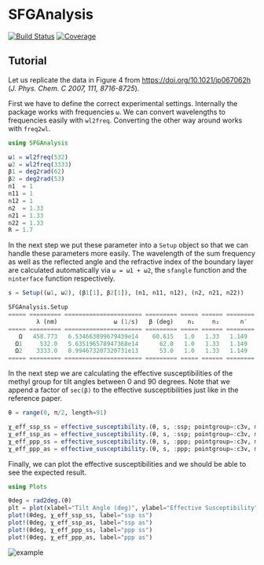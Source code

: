 # SFGAnalysis 
[![Build Status](https://travis-ci.com/MLackner/SFGAnalysis.jl.svg?branch=master)](https://travis-ci.com/MLackner/SFGAnalysis.jl) [![Coverage](https://codecov.io/gh/MLackner/SFGAnalysis.jl/branch/master/graph/badge.svg)](https://codecov.io/gh/MLackner/SFGAnalysis.jl)

## Tutorial

Let us replicate the data in Figure 4 from https://doi.org/10.1021/jp067062h (*J.
Phys. Chem. C 2007, 111, 8716-8725*).

First we have to define the correct experimental settings. Internally the
package works with frequencies `ω`. We can convert wavelengths to frequencies
easily with `wl2freq`. Converting the other way around works with `freq2wl`. 

```julia
using SFGAnalysis

ω1 = wl2freq(532)
ω2 = wl2freq(3333)
β1 = deg2rad(62)
β2 = deg2rad(53)
n1  = 1
n11 = 1
n12 = 1
n2  = 1.33
n21 = 1.33
n22 = 1.33
R = 1.7
```

In the next step we put these parameter into a `Setup` object so that we can
handle these parameters more easily. The wavelength of the sum frequency as well
as the reflected angle and the refractive index of the boundary layer are
calculated automatically via `ω = ω1 + ω2`, the `sfangle` function and the
`ninterface` function respectively. 

```julia
s = Setup((ω1, ω2), (β1[1], β2[1]), (n1, n11, n12), (n2, n21, n22))

SFGAnalysis.Setup
===== ========= ====================== ========= ===== ====== ========
        λ (nm)                ω (1/s)   β (deg)    n₁     n₂      n′  
===== ========= ====================== ========= ===== ====== ========
   Ω   458.773   6.534663899679439e14    60.615   1.0   1.33   1.149  
  Ω1     532.0   5.635196578947368e14      62.0   1.0   1.33   1.149  
  Ω2    3333.0   8.994673207320731e13      53.0   1.0   1.33   1.149  
===== ========= ====================== ========= ===== ====== ========
```

In the next step we are calculating the effective susceptibilities of the methyl
group for tilt angles between 0 and 90 degrees. Note that we append a factor of
`sec(β)` to the effective susceptibilities just like in the reference paper.

```julia
θ = range(0, π/2, length=91)

χ_eff_ssp_ss = effective_susceptibility.(θ, s, :ssp; pointgroup=:c3v, mode=:ss, R=R) * sec(s.Ω.β)
χ_eff_ssp_as = effective_susceptibility.(θ, s, :ssp; pointgroup=:c3v, mode=:as) * sec(s.Ω.β)
χ_eff_ppp_ss = effective_susceptibility.(θ, s, :ppp; pointgroup=:c3v, mode=:ss, R=R) * sec(s.Ω.β)
χ_eff_ppp_as = effective_susceptibility.(θ, s, :ppp; pointgroup=:c3v, mode=:as) * sec(s.Ω.β)
```

Finally, we can plot the effective susceptibilities and we should be able to see the expected result.

```julia
using Plots

θdeg = rad2deg.(θ)
plt = plot(xlabel="Tilt Angle (deg)", ylabel="Effective Susceptibility")
plot!(θdeg, χ_eff_ssp_ss, label="ssp ss")
plot!(θdeg, χ_eff_ssp_as, label="ssp as")
plot!(θdeg, χ_eff_ppp_ss, label="ppp ss")
plot!(θdeg, χ_eff_ppp_as, label="ppp as")
```

![example](https://user-images.githubusercontent.com/8495596/84396387-9e0e4680-abfe-11ea-8d54-cd1fa7a246a8.png)

